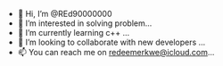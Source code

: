 - 👋 Hi, I’m @REd90000000
- 👀 I’m interested in solving problem...
- 🌱 I’m currently learning c++ ...
- 💞️ I’m looking to collaborate with new developers ...
- 📫 You can reach me on redeemerkwe@icloud.com...

<!---
REd90000000/REd90000000 is a ✨ special ✨ repository because its `README.md` (this file) appears on your GitHub profile.
You can click the Preview link to take a look at your changes.
--->
